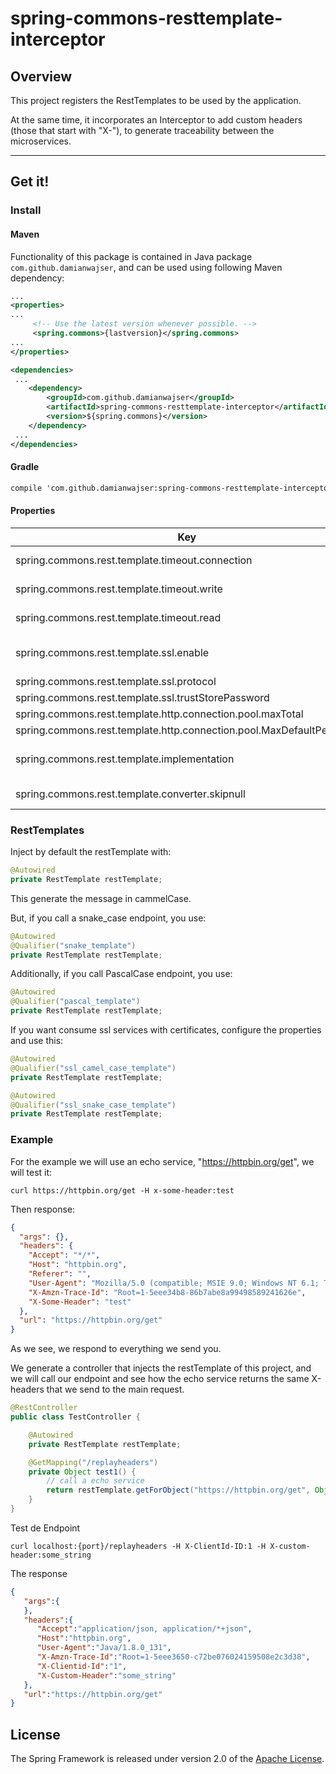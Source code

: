 # spring-commons-resttemplate-interceptor

## Overview

This project registers the RestTemplates to be used by the application.

At the same time, it incorporates an Interceptor to add custom headers (those that start with "X-"), to generate
traceability between the microservices.

-----

## Get it!

### Install

#### Maven

Functionality of this package is contained in Java package `com.github.damianwajser`, and can be used using following
Maven dependency:

```xml
...
<properties>
...
     <!-- Use the latest version whenever possible. -->
     <spring.commons>{lastversion}</spring.commons>
...
</properties>

<dependencies>
 ...
    <dependency>
        <groupId>com.github.damianwajser</groupId>
        <artifactId>spring-commons-resttemplate-interceptor</artifactId>
        <version>${spring.commons}</version>
    </dependency>
 ...
</dependencies>
 ```

#### Gradle

 ```xml
 compile 'com.github.damianwajser:spring-commons-resttemplate-interceptor:{lastVersion}'
 ```

#### Properties

| Key | Posible Value | Reference | Default Value 
|--|--|--|-- 
| spring.commons.rest.template.timeout.connection | any int | timeout connection | -1 
| spring.commons.rest.template.timeout.write | any int | timeout connection | -1
| spring.commons.rest.template.timeout.read | any int | timeout connection | -1
| spring.commons.rest.template.ssl.enable | boolean | enable ssl certificate in ssl_restTemplate | false
| spring.commons.rest.template.ssl.protocol | any string | TLSv1.2 
| spring.commons.rest.template.ssl.trustStorePassword || any string | empty |spring.commons.rest.template.ssl.trustStore||any string|empty
| spring.commons.rest.template.http.connection.pool.maxTotal|any int||100
| spring.commons.rest.template.http.connection.pool.MaxDefaultPerRoute|any int||30
| spring.commons.rest.template.implementation| HTTP_CLIENT, OK_HTTP | real implementation of httpclient| HTTP_CLIENT
| spring.commons.rest.template.converter.skipnull | true/false | Skip nulls in request payload | false

### RestTemplates

Inject by default the restTemplate with:

````java
@Autowired
private RestTemplate restTemplate;
````

This generate the message in cammelCase.

But, if you call a snake_case endpoint, you use:

````java
@Autowired
@Qualifier("snake_template")
private RestTemplate restTemplate;
````

Additionally, if you call PascalCase endpoint, you use:

````java
@Autowired
@Qualifier("pascal_template")
private RestTemplate restTemplate;
````

If you want consume ssl services with certificates, configure the properties and use this:

````java
@Autowired
@Qualifier("ssl_camel_case_template")
private RestTemplate restTemplate;
````

````java
@Autowired
@Qualifier("ssl_snake_case_template")
private RestTemplate restTemplate;
````

### Example

For the example we will use an echo service, "https://httpbin.org/get", we will test it:

```shell script
curl https://httpbin.org/get -H x-some-header:test
```

Then response:

````json
{
  "args": {},
  "headers": {
    "Accept": "*/*",
    "Host": "httpbin.org",
    "Referer": "",
    "User-Agent": "Mozilla/5.0 (compatible; MSIE 9.0; Windows NT 6.1; Trident/5.0)",
    "X-Amzn-Trace-Id": "Root=1-5eee34b8-86b7abe8a99498589241626e",
    "X-Some-Header": "test"
  },
  "url": "https://httpbin.org/get"
}
````

As we see, we respond to everything we send you.

We generate a controller that injects the restTemplate of this project, and we will call our endpoint and see how the
echo service returns the same X-headers that we send to the main request.

```java
@RestController
public class TestController {

	@Autowired
	private RestTemplate restTemplate;

	@GetMapping("/replayheaders")
	private Object test1() {
        // call a echo service
		return restTemplate.getForObject("https://httpbin.org/get", Object.class);
	}
}
```

Test de Endpoint

```shell script
curl localhost:{port}/replayheaders -H X-ClientId-ID:1 -H X-custom-header:some_string
```

The response

````json
{
   "args":{
   },
   "headers":{
      "Accept":"application/json, application/*+json",
      "Host":"httpbin.org",
      "User-Agent":"Java/1.8.0_131",
      "X-Amzn-Trace-Id":"Root=1-5eee3650-c72be076024159508e2c3d38",
      "X-Clientid-Id":"1",
      "X-Custom-Header":"some_string"
   },
   "url":"https://httpbin.org/get"
}
````

## License

The Spring Framework is released under version 2.0 of the [Apache License](http://www.apache.org/licenses/LICENSE-2.0).
